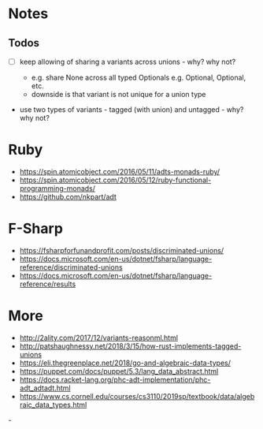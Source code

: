 # Notes

## Todos

- [ ] keep allowing of sharing a variants across unions - why? why not?

  - e.g. share None across all typed Optionals e.g. Optional<Hash>, Optional<Array>, etc.
  - downside is that variant is not unique for a union type

- use two types of variants - tagged (with union) and untagged - why? why not?


# Ruby

- <https://spin.atomicobject.com/2016/05/11/adts-monads-ruby/>
- <https://spin.atomicobject.com/2016/05/12/ruby-functional-programming-monads/>
- <https://github.com/nkpart/adt>
  
  
# F-Sharp

- <https://fsharpforfunandprofit.com/posts/discriminated-unions/>
- <https://docs.microsoft.com/en-us/dotnet/fsharp/language-reference/discriminated-unions>
- <https://docs.microsoft.com/en-us/dotnet/fsharp/language-reference/results>



# More

- <http://2ality.com/2017/12/variants-reasonml.html>
- <http://patshaughnessy.net/2018/3/15/how-rust-implements-tagged-unions>
- <https://eli.thegreenplace.net/2018/go-and-algebraic-data-types/>
- <https://puppet.com/docs/puppet/5.3/lang_data_abstract.html>
- <https://docs.racket-lang.org/phc-adt-implementation/phc-adt_adtadt.html>
- <https://www.cs.cornell.edu/courses/cs3110/2019sp/textbook/data/algebraic_data_types.html>

<!-->

- <https://en.wikipedia.org/wiki/Algebraic_data_type>
